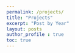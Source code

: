 ```yaml
---
permalink: /projects/
title: "Projects"
excerpt: "Post by Year"
layout: posts
author_profile : true
toc: true
---
```

